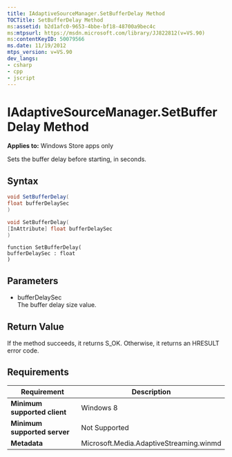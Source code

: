 ```yaml
---
title: IAdaptiveSourceManager.SetBufferDelay Method
TOCTitle: SetBufferDelay Method
ms:assetid: b2d1afc0-9653-4bbe-bf18-48700a9bec4c
ms:mtpsurl: https://msdn.microsoft.com/library/JJ822812(v=VS.90)
ms:contentKeyID: 50079566
ms.date: 11/19/2012
mtps_version: v=VS.90
dev_langs:
- csharp
- cpp
- jscript
---
```


# IAdaptiveSourceManager.SetBufferDelay Method

**Applies to:** Windows Store apps only

Sets the buffer delay before starting, in seconds.

## Syntax

```csharp
void SetBufferDelay(
float bufferDelaySec
)
```

```cpp
void SetBufferDelay(
[InAttribute] float bufferDelaySec
)
```

```jscript
function SetBufferDelay(
bufferDelaySec : float
)
```

## Parameters

  - bufferDelaySec  
    The buffer delay size value.

## Return Value

If the method succeeds, it returns S\_OK. Otherwise, it returns an HRESULT error code.

## Requirements

|Requirement|Description|
|--- |--- |
|**Minimum supported client**|Windows 8|
|**Minimum supported server**|Not Supported|
|**Metadata**|Microsoft.Media.AdaptiveStreaming.winmd|
